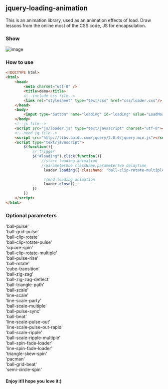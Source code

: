## jquery-loading-animation

This is an animation library, used as an animation effects of load. Draw lessons from the online most of the CSS  code, JS for encapsulation.
### Show

![image](https://github.com/wawsc5354524/LLLoader/blob/master/Loader/img/animation.gif)


### How to use
```html
<!DOCTYPE html>
<html>
	<head>
		<meta charset="utf-8" />
		<title>demo</title>
		<!--include css file-->
		<link rel="stylesheet" type="text/css" href="css/loader.css"/>
	</head>
	<body>
		<input type="button" name="loading" id="loading" value="LoadMore" />
	</body>
	<!--js file-->
	<script src="js/loader.js" type="text/javascript" charset="utf-8"></script>
	<!--need jq file-->
	<script src="http://libs.baidu.com/jquery/2.0.0/jquery.min.js"></script>
	<script type="text/javascript">
		$(function(){
			// trigger
			$("#loading").click(function(){
				//start loading animation
				//parameterOne className,parameterTwo delayTime
				 loader.loading({ className: 'ball-clip-rotate-multiple', delay: 1000});
				 
				 //end loading animation
				 loader.close();
			})
		})
	</script>
</html>

```

### Optional parameters

'ball-pulse'<br/>
'ball-grid-pulse'<br/>
'ball-clip-rotate'<br/>
'ball-clip-rotate-pulse'<br/>
'square-spin'<br/>
'ball-clip-rotate-multiple'<br/>
'ball-pulse-rise'<br/>
'ball-rotate'<br/>
'cube-transition'<br/>
'ball-zig-zag'<br/>
'ball-zig-zag-deflect'<br/>
'ball-triangle-path'<br/>
'ball-scale'<br/>
'line-scale'<br/>
'line-scale-party'<br/>
'ball-scale-multiple'<br/>
'ball-pulse-sync'<br/>
'ball-beat'<br/>
'line-scale-pulse-out'<br/>
`line-scale-pulse-out-rapid'<br/>
'ball-scale-ripple'<br/>
'ball-scale-ripple-multiple'<br/>
'ball-spin-fade-loader'<br/>
'line-spin-fade-loader'<br/>
'triangle-skew-spin'<br/>
'pacman'<br/>
'ball-grid-beat'<br/>
'semi-circle-spin'<br/>


#### Enjoy it!I hope you love it:)
